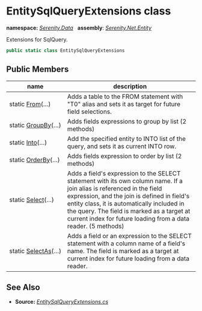 # EntitySqlQueryExtensions class
**namespace:** *[Serenity.Data](../README.md#serenity.data-namespace)*   **assembly**: *[Serenity.Net.Entity](../README.md)*

Extensions for SqlQuery.

```csharp
public static class EntitySqlQueryExtensions
```

## Public Members

| name | description |
| --- | --- |
| static [From](EntitySqlQueryExtensions/From.md)(…) | Adds a table to the FROM statement with "T0" alias and sets it as target for future field selections. |
| static [GroupBy](EntitySqlQueryExtensions/GroupBy.md)(…) | Adds fields expressions to group by list (2 methods) |
| static [Into](EntitySqlQueryExtensions/Into.md)(…) | Add the specified entity to INTO list of the query, and sets it as current INTO row. |
| static [OrderBy](EntitySqlQueryExtensions/OrderBy.md)(…) | Adds fields expression to order by list (2 methods) |
| static [Select](EntitySqlQueryExtensions/Select.md)(…) | Adds a field's expression to the SELECT statement with its own column name. If a join alias is referenced in the field expression, and the join is defined in field's entity class, it is automatically included in the query. The field is marked as a target at current index for future loading from a data reader. (5 methods) |
| static [SelectAs](EntitySqlQueryExtensions/SelectAs.md)(…) | Adds a field or an expression to the SELECT statement with a column name of a field's name. The field is marked as a target at current index for future loading from a data reader. |

## See Also

* **Source:** *[EntitySqlQueryExtensions.cs](https://github.com/serenity-is/Serenity/blob/master/src/Serenity.Net.Entity/Extensions/EntitySqlQueryExtensions.cs)*